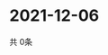 # 2021-12-06
  共 0条

  <!-- BEGIN -->
  <!-- 最后更新时间Mon Dec 06 2021 11:02:51 GMT+0000 (Coordinated Universal Time) -->
  
  <!-- END -->
  
  